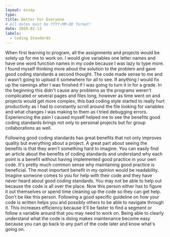 ```yaml
---
layout: essay
type:
title: Better For Everyone
# All dates must be YYYY-MM-DD format!
date: 2020-02-13
labels:
  - Coding Standards
---
```


When first learning to program, all the assignments and projects would be solely up for me to work on. I would give variables one letter names and have one word function names in my code because I was lazy to type more. I found myself thinking more about the solution to the problem and gave good coding standards a second thought. The code made sense to me and I wasn't going to upload it somewhere for all to see. If anything I would fix up the namings after I was finished if I was going to turn it in for a grade. In the beginning this didn't cause any problems as the programs weren't complicated or several pages and files long, however as time went on and projects would get more complex, this bad coding style started to really hurt productivity as I had to constantly scroll around the file looking for variables and what changes I was making to them as I tried debugging errors. Experiencing the pain I caused myself helped me to see the benefits good coding standards brings not only to personal projects but for group collaborations as well.

Following good coding standards has great benefits that not only improves quality but everything about a project. A great part about seeing the benefits is that they aren't something hard to imagine. You can easily find an article about the benefits of coding standards and understand why each point is a benefit without having implemented good practice in your own code. It's pretty much common sense why maintaining good practice is beneficial. The most important benefit in my opinion would be readability. Imagine someone comes to you for help with their code and they have never heard about good coding standards. You may not be able to help out because the code is all over the place. Now this person either has to figure it out themselves or spend time cleaning up the code so they can get help. Don't be like this person. Following a good specific guideline on how your code is written helps you and possibly others to be able to navigate through it. This increases efficiency because it'll be faster to find a segment or follow a variable around that you may need to work on. Being able to clearly understand what the code is doing makes maintenance become easy because you can go back to any part of the code later and know what's going on.
